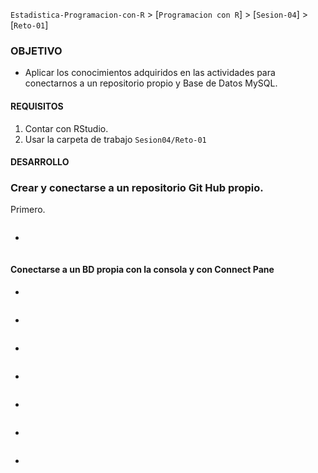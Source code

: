 `Estadistica-Programacion-con-R` > [`Programacion con R`] > [`Sesion-04`] > [`Reto-01`] 

### OBJETIVO
- Aplicar los conocimientos adquiridos en las actividades para conectarnos a un repositorio propio y Base de Datos MySQL.

#### REQUISITOS
1. Contar con RStudio.
1. Usar la carpeta de trabajo `Sesion04/Reto-01`

#### DESARROLLO

### Crear y conectarse a un repositorio Git Hub propio.

Primero. 

```{r}

````
- 

```{r}
````
#### Conectarse a un BD propia con la consola y con Connect Pane
-

```{r}

```
-

```{r}

```         
-
```{r}

````
-
```{r}
````
-

```{r}
````
-

```{r}
````
-
```{r}

````

